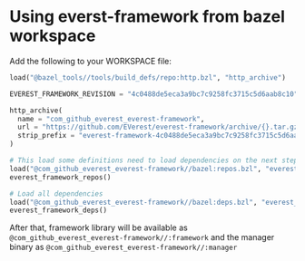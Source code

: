 # Using everst-framework from bazel workspace

Add the following to your WORKSPACE file:
```python
load("@bazel_tools//tools/build_defs/repo:http.bzl", "http_archive")

EVEREST_FRAMEWORK_REVISION = "4c0488de5eca3a9bc7c9258fc3715c5d6aab8c10"

http_archive(
  name = "com_github_everest_everest-framework",
  url = "https://github.com/EVerest/everest-framework/archive/{}.tar.gz".format(EVEREST_FRAMEWORK_REVISION),
  strip_prefix = "everest-framework-4c0488de5eca3a9bc7c9258fc3715c5d6aab8c10",
)

# This load some definitions need to load dependencies on the next step
load("@com_github_everest_everest-framework//bazel:repos.bzl", "everest_framework_repos")
everest_framework_repos()

# Load all dependencies
load("@com_github_everest_everest-framework//bazel:deps.bzl", "everest_framework_deps")
everest_framework_deps()

```

After that, framework library will be available as `@com_github_everest_everest-framework//:framework` and the manager binary as `@com_github_everest_everest-framework//:manager`
